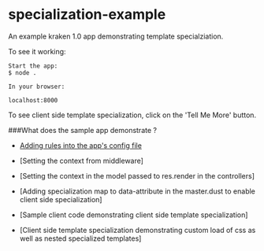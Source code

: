 # specialization-example

An example kraken 1.0 app demonstrating template specialziation.

To see it working:

```
Start the app:
$ node .

In your browser:

localhost:8000
```
To see client side template specialization, click on the 'Tell Me More' button.

###What does the sample app demonstrate ?

* [Adding rules into the app's config file](https://github.com/krakenjs/kraken-examples/blob/master/with.specialization/config/app.json#L24)

* [Setting the context from middleware]

* [Setting the context in the model passed to res.render in the controllers]

* [Adding specialization map to data-attribute in the master.dust to enable client side specialization]

* [Sample client code demonstrating client side template specialization]

* [Client side template specialization demonstrating custom load of css as well as nested specialized templates]
